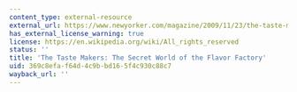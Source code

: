 ```yaml
---
content_type: external-resource
external_url: https://www.newyorker.com/magazine/2009/11/23/the-taste-makers
has_external_license_warning: true
license: https://en.wikipedia.org/wiki/All_rights_reserved
status: ''
title: 'The Taste Makers: The Secret World of the Flavor Factory'
uid: 369c8efa-f64d-4c9b-bd16-5f4c930c88c7
wayback_url: ''
---
```

